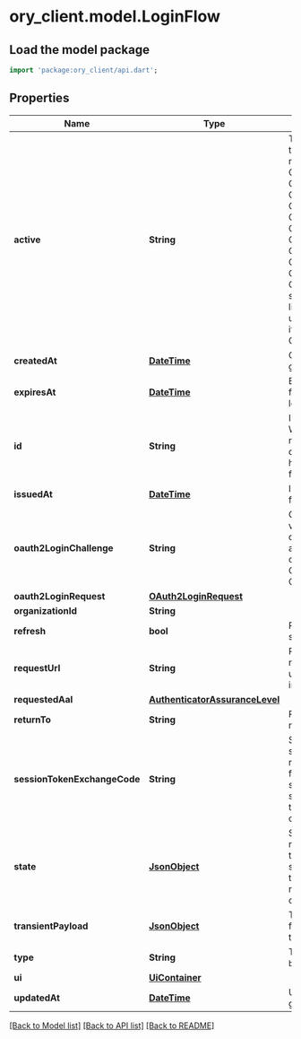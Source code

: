 # ory_client.model.LoginFlow

## Load the model package
```dart
import 'package:ory_client/api.dart';
```

## Properties
Name | Type | Description | Notes
------------ | ------------- | ------------- | -------------
**active** | **String** | The active login method  If set contains the login method used. If the flow is new, it is unset. password CredentialsTypePassword oidc CredentialsTypeOIDC totp CredentialsTypeTOTP lookup_secret CredentialsTypeLookup webauthn CredentialsTypeWebAuthn code CredentialsTypeCodeAuth passkey CredentialsTypePasskey profile CredentialsTypeProfile saml CredentialsTypeSAML link_recovery CredentialsTypeRecoveryLink  CredentialsTypeRecoveryLink is a special credential type linked to the link strategy (recovery flow).  It is not used within the credentials object itself. code_recovery CredentialsTypeRecoveryCode | [optional] 
**createdAt** | [**DateTime**](DateTime.md) | CreatedAt is a helper struct field for gobuffalo.pop. | [optional] 
**expiresAt** | [**DateTime**](DateTime.md) | ExpiresAt is the time (UTC) when the flow expires. If the user still wishes to log in, a new flow has to be initiated. | 
**id** | **String** | ID represents the flow's unique ID. When performing the login flow, this represents the id in the login UI's query parameter: http://<selfservice.flows.login.ui_url>/?flow=<flow_id> | 
**issuedAt** | [**DateTime**](DateTime.md) | IssuedAt is the time (UTC) when the flow started. | 
**oauth2LoginChallenge** | **String** | Ory OAuth 2.0 Login Challenge.  This value is set using the `login_challenge` query parameter of the registration and login endpoints. If set will cooperate with Ory OAuth2 and OpenID to act as an OAuth2 server / OpenID Provider. | [optional] 
**oauth2LoginRequest** | [**OAuth2LoginRequest**](OAuth2LoginRequest.md) |  | [optional] 
**organizationId** | **String** |  | [optional] 
**refresh** | **bool** | Refresh stores whether this login flow should enforce re-authentication. | [optional] 
**requestUrl** | **String** | RequestURL is the initial URL that was requested from Ory Kratos. It can be used to forward information contained in the URL's path or query for example. | 
**requestedAal** | [**AuthenticatorAssuranceLevel**](AuthenticatorAssuranceLevel.md) |  | [optional] 
**returnTo** | **String** | ReturnTo contains the requested return_to URL. | [optional] 
**sessionTokenExchangeCode** | **String** | SessionTokenExchangeCode holds the secret code that the client can use to retrieve a session token after the login flow has been completed. This is only set if the client has requested a session token exchange code, and if the flow is of type \"api\", and only on creating the login flow. | [optional] 
**state** | [**JsonObject**](.md) | State represents the state of this request:  choose_method: ask the user to choose a method to sign in with sent_email: the email has been sent to the user passed_challenge: the request was successful and the login challenge was passed. | 
**transientPayload** | [**JsonObject**](.md) | TransientPayload is used to pass data from the login to hooks and email templates | [optional] 
**type** | **String** | The flow type can either be `api` or `browser`. | 
**ui** | [**UiContainer**](UiContainer.md) |  | 
**updatedAt** | [**DateTime**](DateTime.md) | UpdatedAt is a helper struct field for gobuffalo.pop. | [optional] 

[[Back to Model list]](../README.md#documentation-for-models) [[Back to API list]](../README.md#documentation-for-api-endpoints) [[Back to README]](../README.md)


